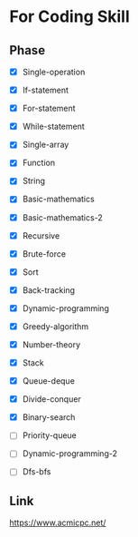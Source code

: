 # For Coding Skill

## Phase

- [x] Single-operation

- [X] If-statement

- [X] For-statement

- [X] While-statement

- [X] Single-array

- [X] Function

- [X] String

- [X] Basic-mathematics

- [X] Basic-mathematics-2

- [X] Recursive

- [X] Brute-force

- [X] Sort

- [X] Back-tracking

- [X] Dynamic-programming

- [X] Greedy-algorithm

- [X] Number-theory

- [X] Stack

- [X] Queue-deque

- [X] Divide-conquer

- [X] Binary-search

- [ ] Priority-queue

- [ ] Dynamic-programming-2

- [ ] Dfs-bfs




## Link

https://www.acmicpc.net/

